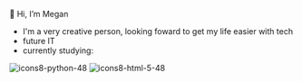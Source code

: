 👋 Hi, I’m Megan 
- I'm a very creative person, looking foward to get my life easier with tech
- future IT
- currently studying:

![icons8-python-48](https://github.com/MegandaSilva/MegandaSilva/assets/156723691/6e83a3e9-04e6-43e6-aee5-b4e7b29ae20d)   ![icons8-html-5-48](https://github.com/MegandaSilva/MegandaSilva/assets/156723691/fc0b9f5e-f0b9-4469-a171-5e945bfaf1e5)





<!---
MegandaSilva/MegandaSilva is a ✨ special ✨ repository because its `README.md` (this file) appears on your GitHub profile.
You can click the Preview link to take a look at your changes.
--->

